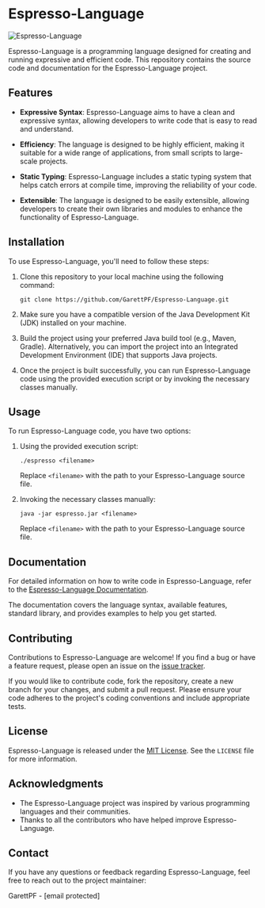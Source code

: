 # Espresso-Language

![Espresso-Language](https://github.com/GarettPF/Espresso-Language/blob/main/espresso.png)

Espresso-Language is a programming language designed for creating and running expressive and efficient code. This repository contains the source code and documentation for the Espresso-Language project.

## Features

- **Expressive Syntax**: Espresso-Language aims to have a clean and expressive syntax, allowing developers to write code that is easy to read and understand.

- **Efficiency**: The language is designed to be highly efficient, making it suitable for a wide range of applications, from small scripts to large-scale projects.

- **Static Typing**: Espresso-Language includes a static typing system that helps catch errors at compile time, improving the reliability of your code.

- **Extensible**: The language is designed to be easily extensible, allowing developers to create their own libraries and modules to enhance the functionality of Espresso-Language.

## Installation

To use Espresso-Language, you'll need to follow these steps:

1. Clone this repository to your local machine using the following command:
   ```
   git clone https://github.com/GarettPF/Espresso-Language.git
   ```

2. Make sure you have a compatible version of the Java Development Kit (JDK) installed on your machine.

3. Build the project using your preferred Java build tool (e.g., Maven, Gradle). Alternatively, you can import the project into an Integrated Development Environment (IDE) that supports Java projects.

4. Once the project is built successfully, you can run Espresso-Language code using the provided execution script or by invoking the necessary classes manually.

## Usage

To run Espresso-Language code, you have two options:

1. Using the provided execution script:
   ```
   ./espresso <filename>
   ```

   Replace `<filename>` with the path to your Espresso-Language source file.

2. Invoking the necessary classes manually:
   ```
   java -jar espresso.jar <filename>
   ```

   Replace `<filename>` with the path to your Espresso-Language source file.

## Documentation

For detailed information on how to write code in Espresso-Language, refer to the [Espresso-Language Documentation](https://github.com/GarettPF/Espresso-Language/wiki).

The documentation covers the language syntax, available features, standard library, and provides examples to help you get started.

## Contributing

Contributions to Espresso-Language are welcome! If you find a bug or have a feature request, please open an issue on the [issue tracker](https://github.com/GarettPF/Espresso-Language/issues).

If you would like to contribute code, fork the repository, create a new branch for your changes, and submit a pull request. Please ensure your code adheres to the project's coding conventions and include appropriate tests.

## License

Espresso-Language is released under the [MIT License](https://github.com/GarettPF/Espresso-Language/blob/main/LICENSE). See the `LICENSE` file for more information.

## Acknowledgments

- The Espresso-Language project was inspired by various programming languages and their communities.
- Thanks to all the contributors who have helped improve Espresso-Language.

## Contact

If you have any questions or feedback regarding Espresso-Language, feel free to reach out to the project maintainer:

GarettPF - [email protected]
